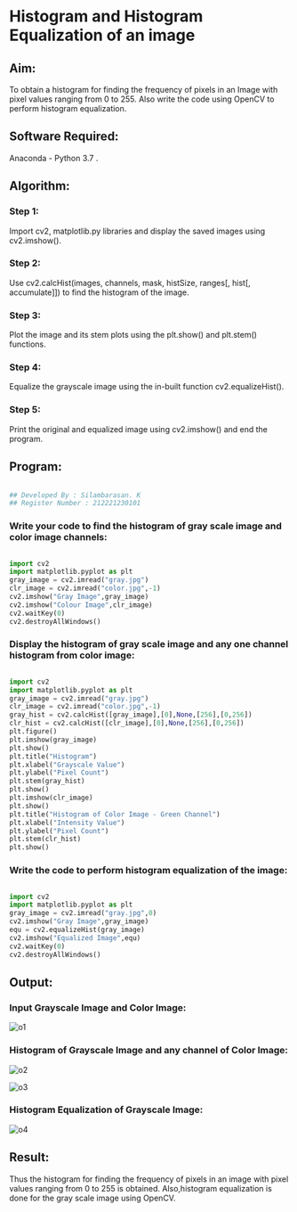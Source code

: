 # Histogram and Histogram Equalization of an image

## Aim:

To obtain a histogram for finding the frequency of pixels in an Image with pixel values ranging from 0 to 255. Also write the code using OpenCV to perform histogram equalization.

## Software Required:

Anaconda - Python 3.7 .

## Algorithm:

### Step 1:

Import cv2, matplotlib.py libraries and display the saved images using cv2.imshow().

### Step 2:

Use cv2.calcHist(images, channels, mask, histSize, ranges[, hist[, accumulate]]) to find the histogram of the image.

### Step 3:

Plot the image and its stem plots using the plt.show() and plt.stem() functions.

### Step 4:

Equalize the grayscale image using the in-built function cv2.equalizeHist().

### Step 5:

Print the original and equalized image using cv2.imshow() and end the program.

## Program:

```python

## Developed By : Silambarasan. K
## Register Number : 212221230101

```

### Write your code to find the histogram of gray scale image and color image channels:

```python

import cv2
import matplotlib.pyplot as plt
gray_image = cv2.imread("gray.jpg")
clr_image = cv2.imread("color.jpg",-1)
cv2.imshow("Gray Image",gray_image)
cv2.imshow("Colour Image",clr_image)
cv2.waitKey(0)
cv2.destroyAllWindows()

```

### Display the histogram of gray scale image and any one channel histogram from color image:

```python

import cv2
import matplotlib.pyplot as plt
gray_image = cv2.imread("gray.jpg")
clr_image = cv2.imread("color.jpg",-1)
gray_hist = cv2.calcHist([gray_image],[0],None,[256],[0,256])
clr_hist = cv2.calcHist([clr_image],[0],None,[256],[0,256])
plt.figure()
plt.imshow(gray_image)
plt.show()
plt.title("Histogram")
plt.xlabel("Grayscale Value")
plt.ylabel("Pixel Count")
plt.stem(gray_hist)
plt.show()
plt.imshow(clr_image)
plt.show()
plt.title("Histogram of Color Image - Green Channel")
plt.xlabel("Intensity Value")
plt.ylabel("Pixel Count")
plt.stem(clr_hist)
plt.show()


```



### Write the code to perform histogram equalization of the image:

```python

import cv2
import matplotlib.pyplot as plt
gray_image = cv2.imread("gray.jpg",0)
cv2.imshow("Gray Image",gray_image)
equ = cv2.equalizeHist(gray_image)
cv2.imshow("Equalized Image",equ)
cv2.waitKey(0)
cv2.destroyAllWindows()

```



## Output:

### Input Grayscale Image and Color Image:

![o1](https://user-images.githubusercontent.com/94525786/230705828-e72fac26-43aa-4d1f-a6df-f0452b9d88c3.png)


### Histogram of Grayscale Image and any channel of Color Image:

![o2](https://user-images.githubusercontent.com/94525786/230705830-4fe999e9-7c3c-438b-87fc-046df59c5fc4.png)

![o3](https://user-images.githubusercontent.com/94525786/230705833-59486df0-8296-491a-b065-8ec546a2a6d2.png)



### Histogram Equalization of Grayscale Image:


![o4](https://user-images.githubusercontent.com/94525786/230705836-d961f181-51b3-4c68-87d0-aae116a76fd7.png)


## Result: 

Thus the histogram for finding the frequency of pixels in an image with pixel values ranging from 0 to 255 is obtained. Also,histogram equalization is done for the gray scale image using OpenCV.


